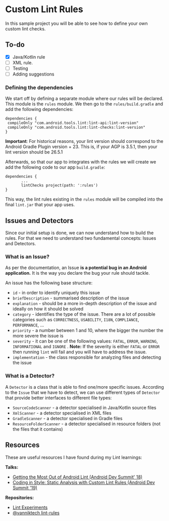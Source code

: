 # Custom Lint Rules

In this sample project you will be able to see how to define your own custom lint checks.

## To-do

- [x] Java/Kotlin rule
- [ ] XML rule.
- [ ] Testing
- [ ] Adding suggestions

### Defining the dependencies

We start off by defining a separate module where our rules will be declared. This module is the `rules` module. We then go to the `rules/build.gradle` and add the following dependencies:

    dependencies {
     compileOnly "com.android.tools.lint:lint-api:lint-version"
     compileOnly "com.android.tools.lint:lint-checks:lint-version"
    }

**Important**: For historical reasons, your lint version should correspond to the Android Gradle Plugin version + 23. This is, if your AGP is 3.5.1, then your lint version should be 26.5.1

Afterwards, so that our app to integrates with the rules we will create we add the following code to our app `build.gradle`:

    dependencies {
           ...
           lintChecks project(path: ':rules')
    }

This way, the lint rules existing in the `rules` module will be compiled into the final `lint.jar` that your app uses.

## Issues and Detectors

Since our initial setup is done, we can now understand how to build the rules. For that we need to understand two fundamental concepts: Issues and Detectors.

### What is an Issue?

As per the documentation, an Issue **is a potential bug in an Android application.** It is the way you declare the bug your rule should tackle.

An issue has the following base structure:

- `id` - in order to identify uniquely this issue
- `briefDescription` - summarised description of the issue
- `explanation` - should be a more in-depth description of the issue and ideally on how it should be solved
- `category` - identifies the type of the issue. There are a lot of possible categories such as `CORRECTNESS`, `USABILITY`, `I18N`, `COMPLIANCE`, `PERFORMANCE`, ...
- `priority` - a number between 1 and 10, where the bigger the number the more severe the issue is
- `severity` - it can be one of the following values: `FATAL`, `ERROR`, `WARNING`, `INFORMATIONAL` and `IGNORE` . **Note:** If the severity is either `FATAL` or `ERROR` then running `lint` will fail and you will have to address the issue.
- `implementation` - the class responsible for analyzing files and detecting the issue

### What is a Detector?

A `Detector` is a class that is able to find one/more specific issues. According to the `Issue` that we have to detect, we can use different types of  `Detector` that provide better interfaces to different file types:

- `SourceCodeScanner` - a detector specialised in Java/Kotlin source files
- `XmlScanner` - a detector specialised in XML files
- `GradleScanner` - a detector specialised in Gradle files
- `ResourceFolderScanner` - a detector specialised in resource folders (not the files that it contains)

## Resources

These are useful resources I have found during my Lint learnings:

**Talks:**
- [Getting the Most Out of Android Lint (Android Dev Summit' 18)](https://www.youtube.com/watch?v=ffH-LD5uP4s)
- [Coding in Style: Static Analysis with Custom Lint Rules (Android Dev Summit '19)](https://www.youtube.com/watch?v=jCmJWOkjbM0)

**Repositories:**
- [Lint Experiments](https://github.com/tikurahul/lint-experiments)
- [@vanniktech lint-rules](https://github.com/vanniktech/lint-rules)